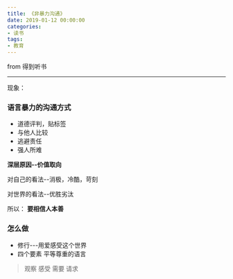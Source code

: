 ```yaml
---
title: 《非暴力沟通》
date: 2019-01-12 00:00:00
categories: 
- 读书
tags:
- 教育
---
```


from 得到听书

--- 

现象：
### 语言暴力的沟通方式

- 道德评判，贴标签
- 与他人比较
- 逃避责任
- 强人所难

**深层原因--价值取向**

对自己的看法--消极，冷酷，苛刻

对世界的看法--优胜劣汰

所以：
**要相信人本善**

### 怎么做

- 修行---用爱感受这个世界
- 四个要素  平等尊重的语言
> 观察 感受 需要 请求

